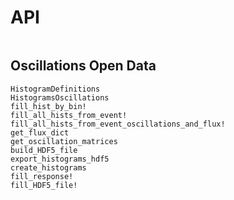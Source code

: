 # API


```@index
```

## Oscillations Open Data

```@docs
HistogramDefinitions
HistogramsOscillations
fill_hist_by_bin!
fill_all_hists_from_event!
fill_all_hists_from_event_oscillations_and_flux!
get_flux_dict
get_oscillation_matrices
build_HDF5_file
export_histograms_hdf5
create_histograms
fill_response!
fill_HDF5_file!
```
